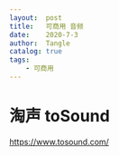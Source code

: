 ```yaml
---
layout:  post
title:   可商用 音频
date:    2020-7-3
author:  Tangle
catalog: true
tags:
    - 可商用
---
```


# 淘声 toSound

<https://www.tosound.com/>

## 
